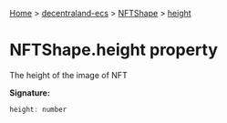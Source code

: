 [Home](./index) &gt; [decentraland-ecs](./decentraland-ecs.md) &gt; [NFTShape](./decentraland-ecs.nftshape.md) &gt; [height](./decentraland-ecs.nftshape.height.md)

# NFTShape.height property

The height of the image of NFT

**Signature:**
```javascript
height: number
```
